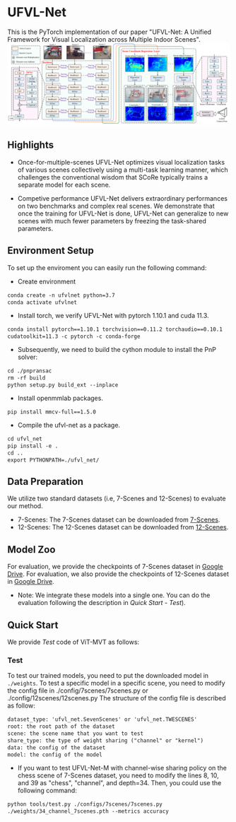 # UFVL-Net
This is the PyTorch implementation of our paper "UFVL-Net: A Unified Framework for Visual Localization across Multiple Indoor Scenes".
![overall](https://github.com/mooncake199809/UFVL-Net/blob/main/assets/overall.png)

## Highlights
- Once-for-multiple-scenes
UFVL-Net optimizes visual localization tasks of various scenes collectively using a multi-task learning manner, which challenges the conventional wisdom that SCoRe typically trains a separate model for each scene. 

- Competive performance
UFVL-Net delivers extraordinary performances on two benchmarks and complex real scenes. We demonstrate that once the training for UFVL-Net is done, UFVL-Net can generalize to new scenes with much fewer parameters by freezing the task-shared parameters.

## Environment Setup
To set up the enviroment you can easily run the following command:
- Create environment
```buildoutcfg
conda create -n ufvlnet python=3.7
conda activate ufvlnet
```
- Install torch, we verify UFVL-Net with pytorch 1.10.1 and cuda 11.3.
```buildoutcfg
conda install pytorch==1.10.1 torchvision==0.11.2 torchaudio==0.10.1 cudatoolkit=11.3 -c pytorch -c conda-forge
```
- Subsequently, we need to build the cython module to install the PnP solver:
```buildoutcfg
cd ./pnpransac
rm -rf build
python setup.py build_ext --inplace
```
- Install openmmlab packages.
```buildoutcfg
pip install mmcv-full==1.5.0
```
- Compile the ufvl-net as a package.
```buildoutcfg
cd ufvl_net
pip install -e .
cd .. 
export PYTHONPATH=./ufvl_net/
```
## Data Preparation
We utilize two standard datasets (i.e, 7-Scenes and 12-Scenes) to evaluate our method.
- 7-Scenes: The 7-Scenes dataset can be downloaded from [7-Scenes](https://www.microsoft.com/en-us/research/project/rgb-d-dataset-7-scenes/).
- 12-Scenes: The 12-Scenes dataset can be downloaded from [12-Scenes](https://graphics.stanford.edu/projects/reloc/).
## Model Zoo 
For evaluation, we provide the checkpoints of 7-Scenes dataset in [Google Drive](https://drive.google.com/drive/folders/1l4vWMz7mo49R1gMBxl932-DdavfhxiBO). 
For evaluation, we also provide the checkpoints of 12-Scenes dataset in [Google Drive](https://drive.google.com/drive/folders/1Yw-DskJD7hCPo-WIXfPvHI5mP5UgRgJ9). 
- Note: We integrate these models into a single one. You can do the evaluation following the description in *Quick Start - Test*).

## Quick Start

We provide *Test* code of ViT-MVT as follows: 

### Test
To test our trained models, you need to put the downloaded model in `./weights`.
To test a specific model in a specific scene, you need to modify the config file in ./config/7scenes/7scenes.py or ./config/12scenes/12scenes.py
The structure of the config file is described as follow:
```buildoutcfg
dataset_type: 'ufvl_net.SevenScenes' or 'ufvl_net.TWESCENES'
root: the root path of the dataset
scene: the scene name that you want to test
share_type: the type of weight sharing ("channel" or "kernel")
data: the config of the dataset
model: the config of the model
```
- If you want to test UFVL-Net-M with channel-wise sharing policy on the chess scene of 7-Scenes dataset, you need to modify the lines 8, 10, and 39 as "chess", "channel", and depth=34. Then, you could use the following command:
```buildoutcfg
python tools/test.py ./configs/7scenes/7scenes.py ./weights/34_channel_7scenes.pth --metrics accuracy
```


